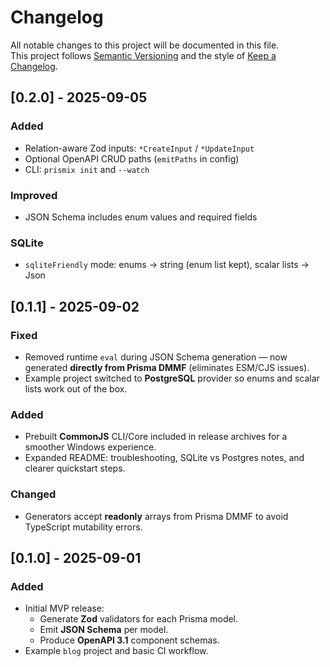 # Changelog

All notable changes to this project will be documented in this file.  
This project follows [Semantic Versioning](https://semver.org/) and the style of [Keep a Changelog](https://keepachangelog.com/en/1.1.0/).

## [0.2.0] - 2025-09-05
### Added
- Relation-aware Zod inputs: `*CreateInput` / `*UpdateInput`
- Optional OpenAPI CRUD paths (`emitPaths` in config)
- CLI: `prismix init` and `--watch`

### Improved
- JSON Schema includes enum values and required fields

### SQLite
- `sqliteFriendly` mode: enums → string (enum list kept), scalar lists → Json

## [0.1.1] - 2025-09-02
### Fixed
- Removed runtime `eval` during JSON Schema generation — now generated **directly from Prisma DMMF** (eliminates ESM/CJS issues).
- Example project switched to **PostgreSQL** provider so enums and scalar lists work out of the box.

### Added
- Prebuilt **CommonJS** CLI/Core included in release archives for a smoother Windows experience.
- Expanded README: troubleshooting, SQLite vs Postgres notes, and clearer quickstart steps.

### Changed
- Generators accept **readonly** arrays from Prisma DMMF to avoid TypeScript mutability errors.

## [0.1.0] - 2025-09-01
### Added
- Initial MVP release:
  - Generate **Zod** validators for each Prisma model.
  - Emit **JSON Schema** per model.
  - Produce **OpenAPI 3.1** component schemas.
- Example `blog` project and basic CI workflow.

